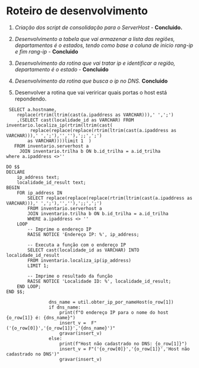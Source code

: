 # Roteiro de desenvolvimento

1. *Criação dos script de consolidação para o ServerHost* - __Concluido.__

1. *Desenvolvimento a tabela que vai armazenar a lista das regiões, departamentos é o estados, tendo como base a coluna de inicio rang-ip e fim rang-ip* - __Concluido__
1. *Desenvolvimento da rotina que vai tratar ip e identificar a região, departamento é o estado* - __Concluido__ 

1. *Desenvolvimento da rotina que busca o ip no DNS.* __Concluido__

1. Desenvolver a rotina que vai veriricar quais portas o host está repondendo.



````
 SELECT a.hostname,
	replace(rtrim(ltrim(cast(a.ipaddress as VARCHAR))),' ',';')
	,(SELECT cast(localidade_id as VARCHAR) FROM inventario.localiza_ip(rtrim(ltrim(cast(
		 replace(replace(replace(rtrim(ltrim(cast(a.ipaddress as VARCHAR))),' ',';'),'',''),';;',';')
		as VARCHAR))))limit 1  ) 
   FROM inventario.serverhost a
     JOIN inventario.trilha b ON b.id_trilha = a.id_trilha	
where a.ipaddress <>''
````

````
DO $$ 
DECLARE
    ip_address text;
    localidade_id_result text;
BEGIN
    FOR ip_address IN 
        SELECT replace(replace(replace(rtrim(ltrim(cast(a.ipaddress as VARCHAR))),' ',';'),'',''),';;',';')
        FROM inventario.serverhost a
        JOIN inventario.trilha b ON b.id_trilha = a.id_trilha
        WHERE a.ipaddress <> ''
    LOOP
        -- Imprime o endereço IP
        RAISE NOTICE 'Endereço IP: %', ip_address;

        -- Executa a função com o endereço IP
        SELECT cast(localidade_id as VARCHAR) INTO localidade_id_result
        FROM inventario.localiza_ip(ip_address)
        LIMIT 1;

        -- Imprime o resultado da função
        RAISE NOTICE 'Localidade ID: %', localidade_id_result;
    END LOOP;
END $$;
````

````
                dns_name = util.obter_ip_por_nameHost(o_row[1])
                if dns_name:
                    print(f"O endereço IP para o nome do host {o_row[1]} é: {dns_name}")
                    insert_v =  F"('{o_row[0]}','{o_row[1]}','{dns_name}')"
                    gravar(insert_v)
                else:
                    print(f"Host não cadastrado no DNS: {o_row[1]}")
                    insert_v = F"('{o_row[0]}','{o_row[1]}','Host não cadastrado no DNS')"
                    gravar(insert_v)

````